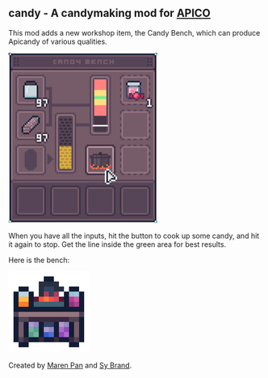 candy - A candymaking mod for [APICO](https://apico.buzz/)
----------------------------------------------------------

This mod adds a new workshop item, the Candy Bench, which can produce Apicandy of various qualities.

![Candy Bench GUI from the mod](images/candy_bench.png)

When you have all the inputs, hit the button to cook up some candy, and hit it again to stop. Get the line inside the green area for best results.

Here is the bench: 

![Candy bench](images/bench.png)

Created by [Maren Pan](https://twitter.com/paarsec) and [Sy Brand](https://twitter.com/tartanllama).

